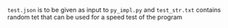 `test.json` is to be given as input to `py_impl.py` and `test_str.txt` contains random tet that can be used for a speed test of the program
